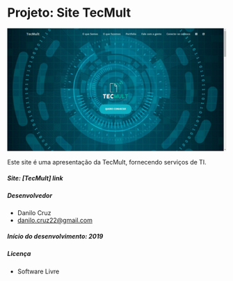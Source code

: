 # Projeto: Site TecMult

![Site](img/pagina.png)

Este site é uma apresentação da TecMult, fornecendo serviços de TI.

##### Site: [TecMult] link
##### Desenvolvedor
- Danilo Cruz
- danilo.cruz22@gmail.com

##### Início do desenvolvimento: 2019

##### Licença
- Software Livre